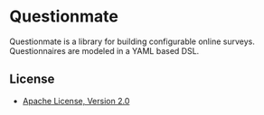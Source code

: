 # Questionmate

Questionmate is a library for building configurable online surveys.
Questionnaires are modeled in a YAML based DSL.

## License

* [Apache License, Version 2.0](https://www.apache.org/licenses/LICENSE-2.0)